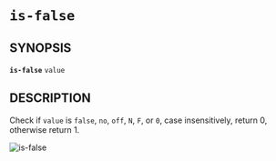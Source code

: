 # `is-false`

## SYNOPSIS

**`is-false`** `value`

## DESCRIPTION

Check if `value` is `false`, `no`, `off`, `N`, `F`, or `0`, case insensitively, return 0, otherwise return 1.

![is-false](is-false.gif "is-false")

